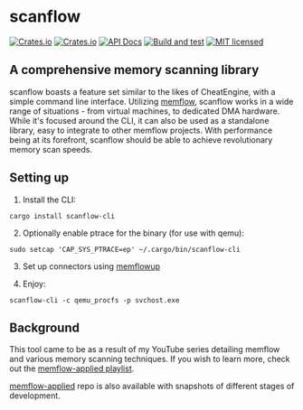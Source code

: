 # scanflow

[![Crates.io](https://img.shields.io/crates/v/scanflow.svg)](https://crates.io/crates/scanflow)
[![Crates.io](https://img.shields.io/crates/v/scanflow-cli.svg)](https://crates.io/crates/scanflow-cli)
[![API Docs](https://docs.rs/scanflow/badge.svg)](https://docs.rs/scanflow)
[![Build and test](https://github.com/h33p/scanflow/actions/workflows/build.yml/badge.svg)](https://github.com/h33p/scanflow/actions/workflows/build.yml)
[![MIT licensed](https://img.shields.io/badge/license-MIT-blue.svg)](LICENSE)

## A comprehensive memory scanning library

scanflow boasts a feature set similar to the likes of CheatEngine, with a simple command line interface. Utilizing [memflow](https://crates.io/memlfow), scanflow works in a wide range of situations - from virtual machines, to dedicated DMA hardware. While it's focused around the CLI, it can also be used as a standalone library, easy to integrate to other memflow projects. With performance being at its forefront, scanflow should be able to achieve revolutionary memory scan speeds.

## Setting up

1. Install the CLI:

```
cargo install scanflow-cli
```

2. Optionally enable ptrace for the binary (for use with qemu):

```
sudo setcap 'CAP_SYS_PTRACE=ep' ~/.cargo/bin/scanflow-cli
```

3. Set up connectors using [memflowup](https://github.com/memflow/memflowup)

4. Enjoy:

```
scanflow-cli -c qemu_procfs -p svchost.exe
```

## Background

This tool came to be as a result of my YouTube series detailing memflow and various memory scanning techniques. If you wish to learn more, check out the [memflow-applied playlist](https://www.youtube.com/playlist?list=PLrC4R7zDrxB17iWCy9eEdCaluCR3Bkn8q).

[memflow-applied](https://github.com/h33p/memflow-applied) repo is also available with snapshots of different stages of development.
